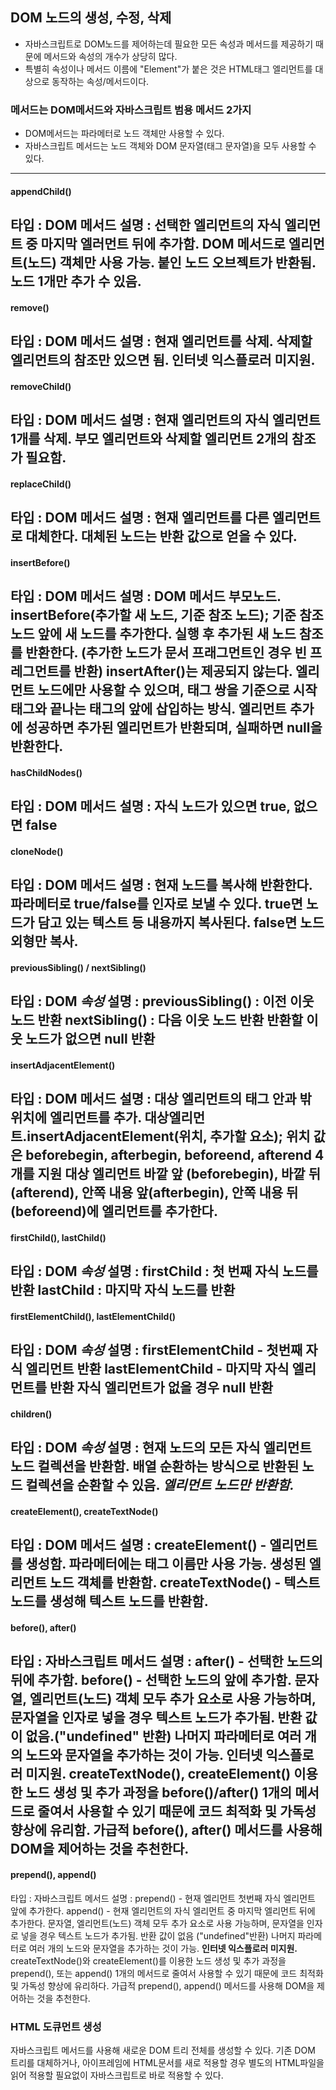 ## DOM 노드의 생성, 수정, 삭제

- 자바스크립트로 DOM노드를 제어하는데 필요한 모든 속성과 메서드를 제공하기 때문에 메서드와 속성의 개수가 상당히 많다.
- 특별히 속성이나 메서드 이름에 "Element"가 붙은 것은 HTML태그 엘리먼트를 대상으로 동작하는 속성/메서드이다.

### 메서드는 DOM메서드와 자바스크립트 범용 메서드 2가지
* DOM메서드는 파라메터로 노드 객체만 사용할 수 있다.
* 자바스크립트 메서드는 노드 객체와 DOM 문자열(태그 문자열)을 모두 사용할 수 있다.


---
#### appendChild()
타입 : DOM 메서드
설명 : 선택한 엘리먼트의 자식 엘리먼트 중 마지막 엘러먼트 뒤에 추가함.
DOM 메서드로 엘리먼트(노드) 객체만 사용 가능.
붙인 노드 오브젝트가 반환됨. 노드 1개만 추가 수 있음.
---
#### remove()
타입 : DOM 메서드
설명 : 현재 엘리먼트를 삭제. 삭제할 엘리먼트의 참조만 있으면 됨. 인터넷 익스플로러 미지원.
---
#### removeChild()
타입 : DOM 메서드
설명 : 현재 엘리먼트의 자식 엘리먼트 1개를 삭제. 부모 엘리먼트와 삭제할 엘리먼트 2개의 참조가 필요함.
---
#### replaceChild()
타입 : DOM 메서드
설명 : 현재 엘리먼트를 다른 엘리먼트로 대체한다. 대체된 노드는 반환 값으로 얻을 수 있다.
---
#### insertBefore()
타입 : DOM 메서드
설명 : DOM 메서드 부모노드. insertBefore(추가할 새 노드, 기준 참조 노드);
기준 참조 노드 앞에 새 노드를 추가한다. 실행 후 추가된 새 노드 참조를 반환한다.
(추가한 노드가 문서 프래그먼트인 경우 빈 프레그먼트를 반환) insertAfter()는 제공되지 않는다.
엘리먼트 노드에만 사용할 수 있으며, 태그 쌍을 기준으로 시작 태그와 끝나는 태그의 앞에 삽입하는 방식.
엘리먼트 추가에 성공하면 추가된 엘리먼트가 반환되며, 실패하면 null을 반환한다.
---
#### hasChildNodes()
타입 : DOM **메서드**
설명 : 자식 노드가 있으면 true, 없으면 false
---
#### cloneNode()
타입 : DOM **메서드**
설명 : 현재 노드를 복사해 반환한다.
파라메터로 true/false를 인자로 보낼 수 있다.
true면 노드가 담고 있는 텍스트 등 내용까지 복사된다. false면 노드 외형만 복사.
---
#### previousSibling() / nextSibling()
타입 : DOM *속성*
설명 : 
previousSibling() : 이전 이웃 노드 반환
nextSibling() : 다음 이웃 노드 반환
반환할 이웃 노드가 없으면 null 반환
---
#### insertAdjacentElement()
타입 : DOM **메서드**
설명 : 
대상 엘리먼트의 태그 안과 밖 위치에 엘리먼트를 추가.
대상엘리먼트.insertAdjacentElement(위치, 추가할 요소);
위치 값은 beforebegin, afterbegin, beforeend, afterend 4개를 지원
대상 엘리먼트 바깥 앞 (beforebegin), 바깥 뒤(afterend), 안쪽 내용 앞(afterbegin), 안쪽 내용 뒤(beforeend)에 엘리먼트를 추가한다.
---
#### firstChild(), lastChild()
타입 : DOM *속성*
설명 : 
firstChild : 첫 번째 자식 노드를 반환
lastChild : 마지막 자식 노드를 반환
---
#### firstElementChild(), lastElementChild()
타입 : DOM *속성*
설명 : 
firstElementChild - 첫번째 자식 엘리먼트 반환
lastElementChild - 마지막 자식 엘리먼트를 반환
자식 엘리먼트가 없을 경우 null 반환
---
#### children()
타입 : DOM *속성*
설명 : 
현재 노드의 모든 자식 엘리먼트 노드 컬렉션을 반환함.
배열 순환하는 방식으로 반환된 노드 컬렉션을 순환할 수 있음.
*엘리먼트 노드만 반환함.*
---
#### createElement(), createTextNode()
타입 : DOM **메서드**
설명 : 
createElement() - 엘리먼트를 생성함. 파라메터에는 태그 이름만 사용 가능. 생성된 엘리먼트 노드 객체를 반환함.
createTextNode() - 텍스트 노드를 생성해 텍스트 노드를 반환함.
---
#### before(), after()
타입 : 자바스크립트 메서드
설명 : 
after() - 선택한 노드의 뒤에 추가함.
before() - 선택한 노드의 앞에 추가함.
문자열, 엘리먼트(노드) 객체 모두 추가 요소로 사용 가능하며, 문자열을 인자로 넣을 경우 텍스트 노드가 추가됨.
반환 값이 없음.("undefined" 반환)
나머지 파라메터로 여러 개의 노드와 문자열을 추가하는 것이 가능.
**인터넷 익스플로러 미지원.**
createTextNode(), createElement() 이용한 노드 생성 및 추가 과정을 before()/after() 1개의 메서드로 줄여서 사용할 수 있기 때문에 코드 최적화 및 가독성 향상에 유리함.
가급적 before(), after() 메서드를 사용해 DOM을 제어하는 것을 추천한다.
----
#### prepend(), append()
타입 : 자바스크립트 메서드
설명 : 
prepend() - 현재 엘리먼트 첫번째 자식 엘리먼트 앞에 추가한다.
append() - 현재 엘리먼트의 자식 엘리먼트 중 마지막 엘리먼트 뒤에 추가한다.
문자열, 엘리먼트(노드) 객체 모두 추가 요소로 사용 가능하며, 문자열을 인자로 넣을 경우 텍스트 노드가 추가됨.
반환 값이 없음 ("undefined"반환)
나머지 파라메터로 여러 개의 노드와 문자열을 추가하는 것이 가능.
**인터넷 익스플로러 미지원.**
createTextNode()와 createElement()를 이용한 노드 생성 및 추가 과정을 prepend(), 또는  append() 1개의 메서드로 줄여서 사용할 수 있기 때문에 코드 최적화 및 가독성 향상에 유리하다.
가급적 prepend(), append() 메서드를 사용해 DOM을 제어하는 것을 추천한다.


### HTML 도큐먼트 생성
자바스크립트 메서드를 사용해 새로운 DOM 트리 전체를 생성할 수 있다.
기존 DOM 트리를 대체하거나, 아이프레임에 HTML문서를 새로 적용할 경우 별도의 HTML파일을 읽어 적용할 필요없이 자바스크립트로 바로 적용할 수 있다.